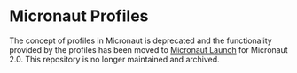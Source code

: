 Micronaut Profiles
=========================

The concept of profiles in Micronaut is deprecated and the functionality provided by the profiles has been moved to [Micronaut Launch](https://github.com/micronaut-projects/micronaut-starter) for Micronaut 2.0. This repository is no longer maintained and archived.
